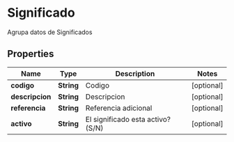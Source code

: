 

# Significado

Agrupa datos de Significados
## Properties

Name | Type | Description | Notes
------------ | ------------- | ------------- | -------------
**codigo** | **String** | Codigo |  [optional]
**descripcion** | **String** | Descripcion |  [optional]
**referencia** | **String** | Referencia adicional |  [optional]
**activo** | **String** | El significado esta activo? (S/N) |  [optional]




